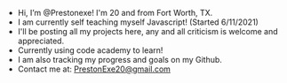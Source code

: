 - Hi, I’m @Prestonexe! I'm 20 and from Fort Worth, TX.
- I am currently self teaching myself Javascript! (Started 6/11/2021)
- I'll be posting all my projects here, any and all criticism is welcome and appreciated.
- Currently using code academy to learn!
- I am also tracking my progress and goals on my Github. 
- Contact me at: PrestonExe20@gmail.com
